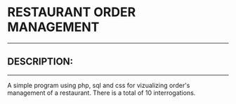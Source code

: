 # RESTAURANT ORDER MANAGEMENT

---

## **DESCRIPTION:**
---

A simple program using php, sql and css for vizualizing order's management of a restaurant. There is a total of 10 interrogations.
